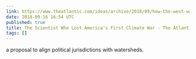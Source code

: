 ```yaml
---
link: https://www.theatlantic.com/ideas/archive/2018/09/how-the-west-was-lost/569365/
date: 2018-09-16 16:54 UTC
published: true
title: The Scientist Who Lost America's First Climate War - The Atlantic
tags: []
---
```


a proposal to align political jurisdictions with watersheds.
